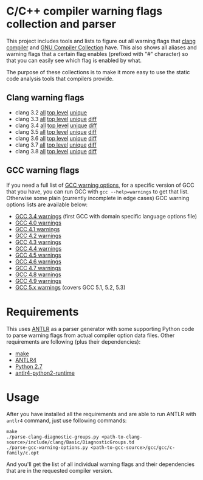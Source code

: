 # C/C++ compiler warning flags collection and parser

This project includes tools and lists to figure out all warning flags
that [clang compiler](http://clang.llvm.org/) and
[GNU Compiler Collection](https://gcc.gnu.org/) have. This also shows
all aliases and warning flags that a certain flag enables (prefixed
with "#" character) so that you can easily see which flag is enabled
by what.

The purpose of these collections is to make it more easy to use the
static code analysis tools that compilers provide.

## Clang warning flags

* clang 3.2 [all](clang/warnings-clang-3.2.txt)
  [top level](clang/warnings-clang-top-level-3.2.txt)
  [unique](clang/warnings-clang-unique-3.2.txt)
* clang 3.3 [all](clang/warnings-clang-3.3.txt)
  [top level](clang/warnings-clang-top-level-3.3.txt)
  [unique](clang/warnings-clang-unique-3.3.txt)
  [diff](clang/warnings-clang-diff-3.2-3.3.txt)
* clang 3.4 [all](clang/warnings-clang-3.4.txt)
  [top level](clang/warnings-clang-top-level-3.4.txt)
  [unique](clang/warnings-clang-unique-3.4.txt)
  [diff](clang/warnings-clang-diff-3.3-3.4.txt)
* clang 3.5 [all](clang/warnings-clang-3.5.txt)
  [top level](clang/warnings-clang-top-level-3.5.txt)
  [unique](clang/warnings-clang-unique-3.5.txt)
  [diff](clang/warnings-clang-diff-3.4-3.5.txt)
* clang 3.6 [all](clang/warnings-clang-3.6.txt)
  [top level](clang/warnings-clang-top-level-3.6.txt)
  [unique](clang/warnings-clang-unique-3.6.txt)
  [diff](clang/warnings-clang-diff-3.5-3.6.txt)
* clang 3.7 [all](clang/warnings-clang-3.7.txt)
  [top level](clang/warnings-clang-top-level-3.7.txt)
  [unique](clang/warnings-clang-unique-3.7.txt)
  [diff](clang/warnings-clang-diff-3.6-3.7.txt)
* clang 3.8 [all](clang/warnings-clang-3.8.txt)
  [top level](clang/warnings-clang-top-level-3.8.txt)
  [unique](clang/warnings-clang-unique-3.8.txt)
  [diff](clang/warnings-clang-diff-3.7-3.8.txt)

## GCC warning flags

If you need a full list of
[GCC warning options](https://gcc.gnu.org/onlinedocs/gcc/Warning-Options.html),
for a specific version of GCC that you have, you can run GCC with `gcc
--help=warnings` to get that list. Otherwise some plain (currently
incomplete in edge cases) GCC warning options lists are available
below:

* [GCC 3.4 warnings](gcc/warnings-gcc-3.4.txt) (first GCC with domain
  specific language options file)
* [GCC 4.0 warnings](gcc/warnings-gcc-4.0.txt)
* [GCC 4.1 warnings](gcc/warnings-gcc-4.1.txt)
* [GCC 4.2 warnings](gcc/warnings-gcc-4.2.txt)
* [GCC 4.3 warnings](gcc/warnings-gcc-4.3.txt)
* [GCC 4.4 warnings](gcc/warnings-gcc-4.4.txt)
* [GCC 4.5 warnings](gcc/warnings-gcc-4.5.txt)
* [GCC 4.6 warnings](gcc/warnings-gcc-4.6.txt)
* [GCC 4.7 warnings](gcc/warnings-gcc-4.7.txt)
* [GCC 4.8 warnings](gcc/warnings-gcc-4.8.txt)
* [GCC 4.9 warnings](gcc/warnings-gcc-4.9.txt)
* [GCC 5.x warnings](gcc/warnings-gcc-5.txt) (covers GCC 5.1, 5.2, 5.3)

# Requirements

This uses [ANTLR](http://www.antlr.org/) as a parser generator with
some supporting Python code to parse warning flags from actual
compiler option data files. Other requirements are following (plus
their dependencies):

* [make](http://www.gnu.org/software/make/)
* [ANTLR4](http://www.antlr.org/)
* [Python 2.7](https://www.python.org/)
* [antlr4-python2-runtime](https://pypi.python.org/pypi/antlr4-python2-runtime/)

# Usage

After you have installed all the requirements and are able to run
ANTLR with `antlr4` command, just use following commands:

    make
    ./parse-clang-diagnostic-groups.py <path-to-clang-source>/include/clang/Basic/DiagnosticGroups.td
    ./parse-gcc-warning-options.py <path-to-gcc-source>/gcc/gcc/c-family/c.opt

And you'll get the list of all individual warning flags and their
dependencies that are in the requested compiler version.

